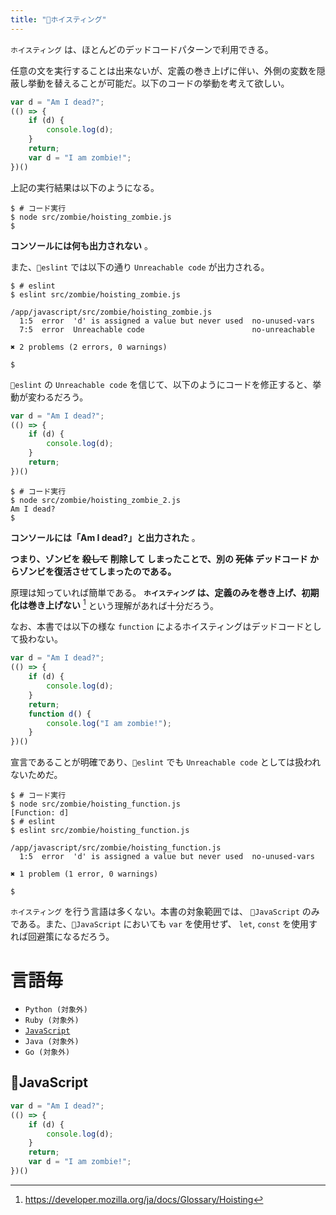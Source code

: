 ```yaml
---
title: "🧟ホイスティング"
---
```


`ホイスティング` は、ほとんどのデッドコードパターンで利用できる。

任意の文を実行することは出来ないが、定義の巻き上げに伴い、外側の変数を隠蔽し挙動を替えることが可能だ。以下のコードの挙動を考えて欲しい。

``` js:hoisting_zombie.js:./projects/javascript/src/zombie/hoisting_zombie.js
var d = "Am I dead?";
(() => {
    if (d) {
        console.log(d);
    }
    return;
    var d = "I am zombie!";
})()
```

上記の実行結果は以下のようになる。

``` console
$ # コード実行
$ node src/zombie/hoisting_zombie.js
$ 
```

**コンソールには何も出力されない** 。

また、`🔩eslint` では以下の通り `Unreachable code` が出力される。

``` console
$ # eslint
$ eslint src/zombie/hoisting_zombie.js 

/app/javascript/src/zombie/hoisting_zombie.js
  1:5  error  'd' is assigned a value but never used  no-unused-vars
  7:5  error  Unreachable code                        no-unreachable

✖ 2 problems (2 errors, 0 warnings)

$ 
```

`🔩eslint` の `Unreachable code` を信じて、以下のようにコードを修正すると、挙動が変わるだろう。

``` js:hoisting_zombie_2.js:./projects/javascript/src/zombie/hoisting_zombie_2.js
var d = "Am I dead?";
(() => {
    if (d) {
        console.log(d);
    }
    return;
})()
```

``` console
$ # コード実行
$ node src/zombie/hoisting_zombie_2.js 
Am I dead?
$ 
```

**コンソールには「Am I dead?」と出力された** 。

**つまり、ゾンビを ~~殺して~~ 削除して しまったことで、別の ~~死体~~ デッドコード からゾンビを復活させてしまったのである。**

原理は知っていれば簡単である。 **`ホイスティング` は、定義のみを巻き上げ、初期化は巻き上げない** [^1] という理解があれば十分だろう。

[^1]: https://developer.mozilla.org/ja/docs/Glossary/Hoisting

なお、本書では以下の様な `function` によるホイスティングはデッドコードとして扱わない。

``` js:hoisting_function.js:./projects/javascript/src/zombie/hoisting_function.js
var d = "Am I dead?";
(() => {
    if (d) {
        console.log(d);
    }
    return;
    function d() {
        console.log("I am zombie!");
    }
})()
```

宣言であることが明確であり、`🔩eslint` でも `Unreachable code` としては扱われないためだ。

``` console
$ # コード実行
$ node src/zombie/hoisting_function.js 
[Function: d]
$ # eslint
$ eslint src/zombie/hoisting_function.js 

/app/javascript/src/zombie/hoisting_function.js
  1:5  error  'd' is assigned a value but never used  no-unused-vars

✖ 1 problem (1 error, 0 warnings)

$ 
```

`ホイスティング` を行う言語は多くない。本書の対象範囲では、 `🔧JavaScript` のみである。また、`🔧JavaScript` においても `var` を使用せず、 `let`, `const` を使用すれば回避策になるだろう。


# 言語毎

- `Python (対象外)`
- `Ruby (対象外)`
- [`JavaScript`](#🔧javascript)
- `Java (対象外)`
- `Go (対象外)`

## 🔧JavaScript

``` js:hoisting_zombie.js:./projects/javascript/src/zombie/hoisting_zombie.js
var d = "Am I dead?";
(() => {
    if (d) {
        console.log(d);
    }
    return;
    var d = "I am zombie!";
})()
```
